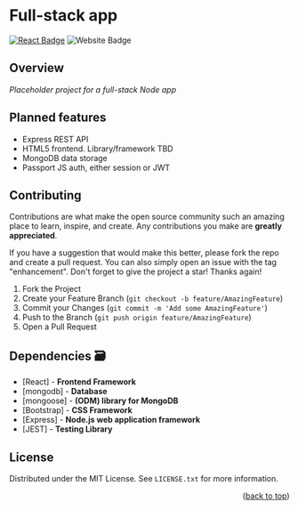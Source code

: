 # Full-stack app

[![React Badge](http://img.shields.io/badge/Powered%20By-React-blue?style=for-the-badge&logo=react)](https://reactjs.org/)
![Website Badge](https://img.shields.io/badge/Visit-Now-green?style=for-the-badge&logo=vercel)

## Overview

_Placeholder project for a full-stack Node app_

## Planned features

- Express REST API
- HTML5 frontend. Library/framework TBD
- MongoDB data storage 
- Passport JS auth, either session or JWT

<!-- CONTRIBUTING -->

## Contributing

Contributions are what make the open source community such an amazing place to learn, inspire, and create. Any contributions you make are **greatly appreciated**.

If you have a suggestion that would make this better, please fork the repo and create a pull request. You can also simply open an issue with the tag "enhancement".
Don't forget to give the project a star! Thanks again!

1. Fork the Project
2. Create your Feature Branch (`git checkout -b feature/AmazingFeature`)
3. Commit your Changes (`git commit -m 'Add some AmazingFeature'`)
4. Push to the Branch (`git push origin feature/AmazingFeature`)
5. Open a Pull Request

## Dependencies 🗃

- [React] - **Frontend Framework**
- [mongodb] - **Database**
- [mongoose] - **(ODM) library for MongoDB**
- [Bootstrap] - **CSS Framework**
- [Express] - **Node.js web application framework**
- [JEST] - **Testing Library**

<!-- LICENSE -->

## License

Distributed under the MIT License. See `LICENSE.txt` for more information.

<p align="right">(<a href="#top">back to top</a>)</p>
